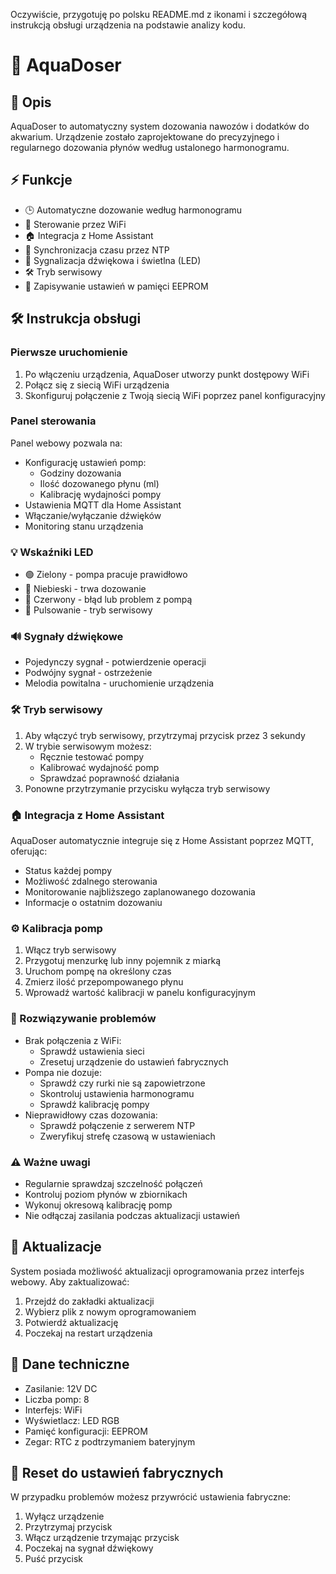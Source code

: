 Oczywiście, przygotuję po polsku README.md z ikonami i szczegółową instrukcją obsługi urządzenia na podstawie analizy kodu.

# 🌊 AquaDoser

## 📝 Opis
AquaDoser to automatyczny system dozowania nawozów i dodatków do akwarium. Urządzenie zostało zaprojektowane do precyzyjnego i regularnego dozowania płynów według ustalonego harmonogramu.

## ⚡ Funkcje
- 🕒 Automatyczne dozowanie według harmonogramu
- 📱 Sterowanie przez WiFi
- 🏠 Integracja z Home Assistant
- 🔄 Synchronizacja czasu przez NTP
- 🚨 Sygnalizacja dźwiękowa i świetlna (LED)
- 🛠️ Tryb serwisowy
- 💾 Zapisywanie ustawień w pamięci EEPROM

## 🛠️ Instrukcja obsługi

### Pierwsze uruchomienie
1. Po włączeniu urządzenia, AquaDoser utworzy punkt dostępowy WiFi
2. Połącz się z siecią WiFi urządzenia
3. Skonfiguruj połączenie z Twoją siecią WiFi poprzez panel konfiguracyjny

### Panel sterowania
Panel webowy pozwala na:
- Konfigurację ustawień pomp:
  - Godziny dozowania
  - Ilość dozowanego płynu (ml)
  - Kalibrację wydajności pompy
- Ustawienia MQTT dla Home Assistant
- Włączanie/wyłączanie dźwięków
- Monitoring stanu urządzenia

### 💡 Wskaźniki LED
- 🟢 Zielony - pompa pracuje prawidłowo
- 🔵 Niebieski - trwa dozowanie
- 🔴 Czerwony - błąd lub problem z pompą
- 💫 Pulsowanie - tryb serwisowy

### 🔊 Sygnały dźwiękowe
- Pojedynczy sygnał - potwierdzenie operacji
- Podwójny sygnał - ostrzeżenie
- Melodia powitalna - uruchomienie urządzenia

### 🛠️ Tryb serwisowy
1. Aby włączyć tryb serwisowy, przytrzymaj przycisk przez 3 sekundy
2. W trybie serwisowym możesz:
   - Ręcznie testować pompy
   - Kalibrować wydajność pomp
   - Sprawdzać poprawność działania
3. Ponowne przytrzymanie przycisku wyłącza tryb serwisowy

### 🏠 Integracja z Home Assistant
AquaDoser automatycznie integruje się z Home Assistant poprzez MQTT, oferując:
- Status każdej pompy
- Możliwość zdalnego sterowania
- Monitorowanie najbliższego zaplanowanego dozowania
- Informacje o ostatnim dozowaniu

### ⚙️ Kalibracja pomp
1. Włącz tryb serwisowy
2. Przygotuj menzurkę lub inny pojemnik z miarką
3. Uruchom pompę na określony czas
4. Zmierz ilość przepompowanego płynu
5. Wprowadź wartość kalibracji w panelu konfiguracyjnym

### 🚨 Rozwiązywanie problemów
- Brak połączenia z WiFi:
  - Sprawdź ustawienia sieci
  - Zresetuj urządzenie do ustawień fabrycznych
- Pompa nie dozuje:
  - Sprawdź czy rurki nie są zapowietrzone
  - Skontroluj ustawienia harmonogramu
  - Sprawdź kalibrację pompy
- Nieprawidłowy czas dozowania:
  - Sprawdź połączenie z serwerem NTP
  - Zweryfikuj strefę czasową w ustawieniach

### ⚠️ Ważne uwagi
- Regularnie sprawdzaj szczelność połączeń
- Kontroluj poziom płynów w zbiornikach
- Wykonuj okresową kalibrację pomp
- Nie odłączaj zasilania podczas aktualizacji ustawień

## 🔄 Aktualizacje
System posiada możliwość aktualizacji oprogramowania przez interfejs webowy. Aby zaktualizować:
1. Przejdź do zakładki aktualizacji
2. Wybierz plik z nowym oprogramowaniem
3. Potwierdź aktualizację
4. Poczekaj na restart urządzenia

## 📝 Dane techniczne
- Zasilanie: 12V DC
- Liczba pomp: 8
- Interfejs: WiFi
- Wyświetlacz: LED RGB
- Pamięć konfiguracji: EEPROM
- Zegar: RTC z podtrzymaniem bateryjnym

## 🔧 Reset do ustawień fabrycznych
W przypadku problemów możesz przywrócić ustawienia fabryczne:
1. Wyłącz urządzenie
2. Przytrzymaj przycisk
3. Włącz urządzenie trzymając przycisk
4. Poczekaj na sygnał dźwiękowy
5. Puść przycisk
